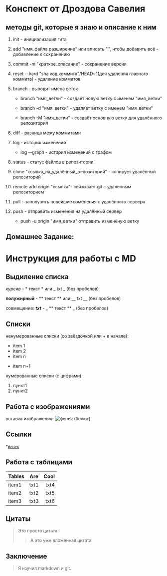 # Конспект от Дроздова Савелия

## методы git, которые я знаю и описание к ним

1. init - инициализация гита

2. add "имя_файла.разширение" или вписать ".", чтобы добавить всё - добавление к сохранению

3. commit -m "краткое_описание" - сохранение версии 

4. reset --hard "sha код коммита"/HEAD~1(для удаления главного коммита) - удаление коммитов

5. branch - выводит имена веток

    * branch "имя_ветки" - создаёт новую ветку с именем "имя_ветки"
    
    * branch -d "имя_ветки" - удаляет ветку с именем "имя_ветки"

    * branch -M "имя_ветки" - создаёт основную ветку для удалённого репозитория

6. diff - разница межу коммитами 

7. log - история изменений
    * log --graph - история изменений с графом

8. status - статус файлов в репозитории

9. clone "ссылка_на_удалённый_репозиторий" - копирует удалённый репозиторий

10. remote add origin "ссылка"- связывает git с удалённым репозиторием

11. pull - заполучить новейшие изменения с удалённого сервера

12. push - отправить изменения на удалённый сервер
    * push -u origin "имя_ветки" отправить изменёную ветку

## Домашнее Задание: 

 # Инструкция для работы с MD

## Выдиление списка

*курсив* - * текст * или _ txt _ (без пробелов)

**полужирный** - ** текст ** или __ txt __ (без пробелов)

совмещение: **_txt_** - _ ** текст ** _ (без пробелов)

## Списки

ненумерованные списки (со звёздочкой или + в начале):
* item 1
* item 2
* item n
+ item n+1

нумерованные списки (с цифрами):
1. пункт1
2. пункт2

## Работа с изображениями
вставка изображения:
![фенек (бежит)](https://animalreader.ru/wp-content/uploads/2014/04/fenek5-e1398185616705.jpg)

[1]: https://animalreader.ru/wp-content/uploads/2014/04/fenek5-e1398185616705.jpg "фенек"

## Ссылки
*<code>[фенек][1]</code>

## Работа с  таблицами


| Tables        | Are           | Cool  |
| ------------- |:-------------:| -----:|
| item1 | txt1 | txt4  |
| item2 | txt2 | txt5  |
| item3 | txt3 | txt6  |

## Цитаты

> Это просто цитата 
>> А это уже вложенная цитата

## Заключение

>Я изучил markdown и git.